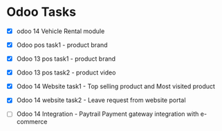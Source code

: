 # Odoo Tasks
- [x] odoo 14 Vehicle Rental module
- [x] Odoo pos task1 - product brand
- [x] Odoo 13 pos task1 - product brand
- [x] Odoo 13 pos task2 - product video
- [x] Odoo 14 Website task1 - Top selling product and Most visited product
- [x] Odoo 14 website task2 - Leave request from website portal
- [ ] Odoo 14 Integration   - Paytrail Payment gateway integration with e-commerce   

